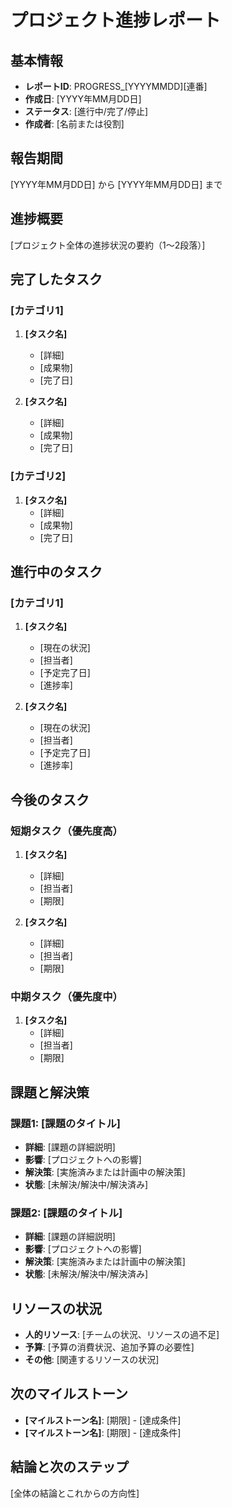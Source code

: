 # プロジェクト進捗レポート

## 基本情報

- **レポートID**: PROGRESS_[YYYYMMDD][連番]
- **作成日**: [YYYY年MM月DD日]
- **ステータス**: [進行中/完了/停止]
- **作成者**: [名前または役割]

## 報告期間

[YYYY年MM月DD日] から [YYYY年MM月DD日] まで

## 進捗概要

[プロジェクト全体の進捗状況の要約（1〜2段落）]

## 完了したタスク

### [カテゴリ1]

1. **[タスク名]**
   - [詳細]
   - [成果物]
   - [完了日]

2. **[タスク名]**
   - [詳細]
   - [成果物]
   - [完了日]

### [カテゴリ2]

1. **[タスク名]**
   - [詳細]
   - [成果物]
   - [完了日]

## 進行中のタスク

### [カテゴリ1]

1. **[タスク名]**
   - [現在の状況]
   - [担当者]
   - [予定完了日]
   - [進捗率]

2. **[タスク名]**
   - [現在の状況]
   - [担当者]
   - [予定完了日]
   - [進捗率]

## 今後のタスク

### 短期タスク（優先度高）

1. **[タスク名]**
   - [詳細]
   - [担当者]
   - [期限]

2. **[タスク名]**
   - [詳細]
   - [担当者]
   - [期限]

### 中期タスク（優先度中）

1. **[タスク名]**
   - [詳細]
   - [担当者]
   - [期限]

## 課題と解決策

### 課題1: [課題のタイトル]

- **詳細**: [課題の詳細説明]
- **影響**: [プロジェクトへの影響]
- **解決策**: [実施済みまたは計画中の解決策]
- **状態**: [未解決/解決中/解決済み]

### 課題2: [課題のタイトル]

- **詳細**: [課題の詳細説明]
- **影響**: [プロジェクトへの影響]
- **解決策**: [実施済みまたは計画中の解決策]
- **状態**: [未解決/解決中/解決済み]

## リソースの状況

- **人的リソース**: [チームの状況、リソースの過不足]
- **予算**: [予算の消費状況、追加予算の必要性]
- **その他**: [関連するリソースの状況]

## 次のマイルストーン

- **[マイルストーン名]**: [期限] - [達成条件]
- **[マイルストーン名]**: [期限] - [達成条件]

## 結論と次のステップ

[全体の結論とこれからの方向性]
